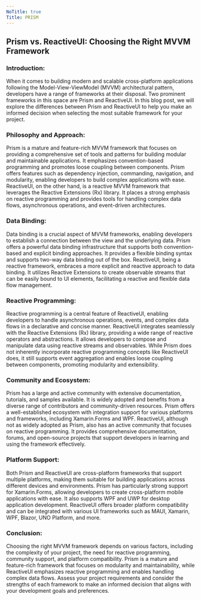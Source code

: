 ```yaml
---
NoTitle: true
Title: PRISM
---
```

## Prism vs. ReactiveUI: Choosing the Right MVVM Framework

### Introduction:
When it comes to building modern and scalable cross-platform applications following the Model-View-ViewModel (MVVM) architectural pattern, developers have a range of frameworks at their disposal. Two prominent frameworks in this space are Prism and ReactiveUI. In this blog post, we will explore the differences between Prism and ReactiveUI to help you make an informed decision when selecting the most suitable framework for your project.

### Philosophy and Approach:
Prism is a mature and feature-rich MVVM framework that focuses on providing a comprehensive set of tools and patterns for building modular and maintainable applications. It emphasizes convention-based programming and promotes loose coupling between components. Prism offers features such as dependency injection, commanding, navigation, and modularity, enabling developers to build complex applications with ease. ReactiveUI, on the other hand, is a reactive MVVM framework that leverages the Reactive Extensions (Rx) library. It places a strong emphasis on reactive programming and provides tools for handling complex data flows, asynchronous operations, and event-driven architectures.

### Data Binding:
Data binding is a crucial aspect of MVVM frameworks, enabling developers to establish a connection between the view and the underlying data. Prism offers a powerful data binding infrastructure that supports both convention-based and explicit binding approaches. It provides a flexible binding syntax and supports two-way data binding out of the box. ReactiveUI, being a reactive framework, embraces a more explicit and reactive approach to data binding. It utilizes Reactive Extensions to create observable streams that can be easily bound to UI elements, facilitating a reactive and flexible data flow management.

### Reactive Programming:
Reactive programming is a central feature of ReactiveUI, enabling developers to handle asynchronous operations, events, and complex data flows in a declarative and concise manner. ReactiveUI integrates seamlessly with the Reactive Extensions (Rx) library, providing a wide range of reactive operators and abstractions. It allows developers to compose and manipulate data using reactive streams and observables. While Prism does not inherently incorporate reactive programming concepts like ReactiveUI does, it still supports event aggregation and enables loose coupling between components, promoting modularity and extensibility.

### Community and Ecosystem:
Prism has a large and active community with extensive documentation, tutorials, and samples available. It is widely adopted and benefits from a diverse range of contributors and community-driven resources. Prism offers a well-established ecosystem with integration support for various platforms and frameworks, including Xamarin.Forms and WPF. ReactiveUI, although not as widely adopted as Prism, also has an active community that focuses on reactive programming. It provides comprehensive documentation, forums, and open-source projects that support developers in learning and using the framework effectively.

### Platform Support:
Both Prism and ReactiveUI are cross-platform frameworks that support multiple platforms, making them suitable for building applications across different devices and environments. Prism has particularly strong support for Xamarin.Forms, allowing developers to create cross-platform mobile applications with ease. It also supports WPF and UWP for desktop application development. ReactiveUI offers broader platform compatibility and can be integrated with various UI frameworks such as MAUI, Xamarin, WPF, Blazor, UNO Platform, and more.

### Conclusion:
Choosing the right MVVM framework depends on various factors, including the complexity of your project, the need for reactive programming, community support, and platform compatibility. Prism is a mature and feature-rich framework that focuses on modularity and maintainability, while ReactiveUI emphasizes reactive programming and enables handling complex data flows. Assess your project requirements and consider the strengths of each framework to make an informed decision that aligns with your development goals and preferences.
